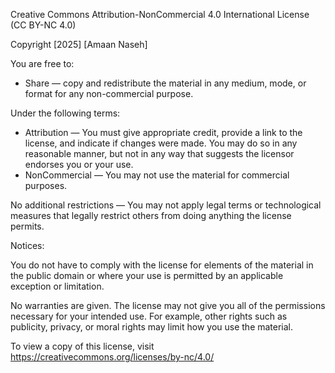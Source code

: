 Creative Commons Attribution-NonCommercial 4.0 International License (CC BY-NC 4.0)

Copyright [2025] [Amaan Naseh]

You are free to:

- Share — copy and redistribute the material in any medium, mode, or format for any non-commercial purpose.

Under the following terms:

- Attribution — You must give appropriate credit, provide a link to the license, and indicate if changes were made. You may do so in any reasonable manner, but not in any way that suggests the licensor endorses you or your use.
- NonCommercial — You may not use the material for commercial purposes.

No additional restrictions — You may not apply legal terms or technological measures that legally restrict others from doing anything the license permits.

Notices:

You do not have to comply with the license for elements of the material in the public domain or where your use is permitted by an applicable exception or limitation.

No warranties are given. The license may not give you all of the permissions necessary for your intended use. For example, other rights such as publicity, privacy, or moral rights may limit how you use the material.

To view a copy of this license, visit https://creativecommons.org/licenses/by-nc/4.0/
